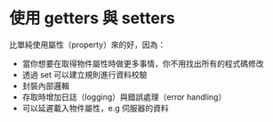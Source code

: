 # 使用 getters 與 setters

比單純使用屬性（property）來的好，因為：
- 當你想要在取得物件屬性時做更多事情，你不用找出所有的程式碼修改
- 透過 set 可以建立規則進行資料校驗
- 封裝內部邏輯
- 存取時增加日誌（logging）與錯誤處理（error handling）
- 可以延遲載入物件屬性，e.g 伺服器的資料
